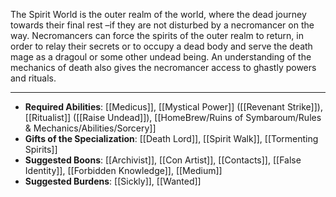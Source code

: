 The Spirit World is the outer realm of the world, where the dead journey towards their final rest –if they are not disturbed by a necromancer on the way. Necromancers can force the spirits of the outer realm to return, in order to relay their secrets or to occupy a dead body and serve the death mage as a dragoul or some other undead being. An understanding of the mechanics of death also gives the necromancer access to ghastly powers and rituals.

---
- **Required Abilities**: [[Medicus]], [[Mystical Power]] ([[Revenant Strike]]), [[Ritualist]] ([[Raise Undead]]), [[HomeBrew/Ruins of Symbaroum/Rules & Mechanics/Abilities/Sorcery]]
- **Gifts of the Specialization**: [[Death Lord]], [[Spirit Walk]], [[Tormenting Spirits]]
- **Suggested Boons**: [[Archivist]], [[Con Artist]], [[Contacts]], [[False Identity]], [[Forbidden Knowledge]], [[Medium]]
- **Suggested Burdens**: [[Sickly]], [[Wanted]]